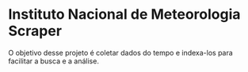 # Instituto Nacional de Meteorologia Scraper

O objetivo desse projeto é coletar dados do tempo e indexa-los para facilitar a busca e a análise.
